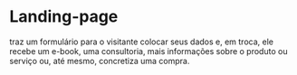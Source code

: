 # Landing-page
traz um formulário para o visitante colocar seus dados e, em troca, ele recebe um e-book, uma consultoria, mais informações sobre o produto ou serviço ou, até mesmo, concretiza uma compra.
